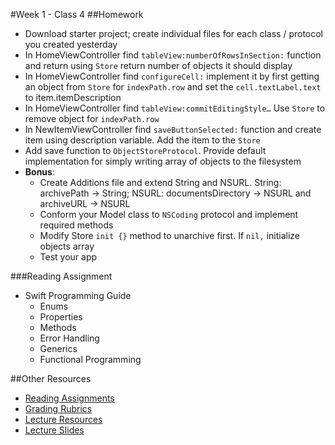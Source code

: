 #Week 1 - Class 4
##Homework
* Download starter project; create individual files for each class / protocol you created yesterday
* In HomeViewController find `tableView:numberOfRowsInSection:` function and return using `Store` return number of objects it should display
* In HomeViewController find `configureCell:` implement it by first getting an object from `Store` for `indexPath.row` and set the `cell.textLabel.text` to item.itemDescription
* In HomeViewController find `tableView:commitEditingStyle…` Use `Store` to remove object for `indexPath.row`
* In NewItemViewController find `saveButtonSelected:` function and create item using description variable. Add the item to the `Store`
* Add save function to `ObjectStoreProtocol`. Provide default implementation for simply writing array of objects to the filesystem
* **Bonus**:
  * Create Additions file and extend String and NSURL. String: archivePath -> String; NSURL: documentsDirectory -> NSURL and archiveURL -> NSURL
  * Conform your Model class to `NSCoding` protocol and implement required methods
  * Modify Store `init {}` method to unarchive first. If `nil,` initialize objects array
  * Test your app

###Reading Assignment
* Swift Programming Guide
  * Enums
  * Properties
  * Methods
  * Error Handling
  * Generics
  * Functional Programming

##Other Resources
* [Reading Assignments](../../Resources/ra-grading-standard/)
* [Grading Rubrics](../../Resources/)
* [Lecture Resources](lecture/)
* [Lecture Slides](https://www.icloud.com/keynote/000U6vesUJwxPXIHFk2bnURYw#Week1_Day4)
